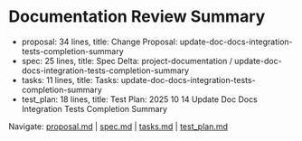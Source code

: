 # Documentation Review Summary

- proposal: 34 lines, title: Change Proposal: update-doc-docs-integration-tests-completion-summary
- spec: 25 lines, title: Spec Delta: project-documentation / update-doc-docs-integration-tests-completion-summary
- tasks: 11 lines, title: Tasks: update-doc-docs-integration-tests-completion-summary
- test_plan: 18 lines, title: Test Plan: 2025 10 14 Update Doc Docs Integration Tests Completion Summary

Navigate: [proposal.md](./proposal.md) | [spec.md](./spec.md) | [tasks.md](./tasks.md) | [test_plan.md](./test_plan.md)
